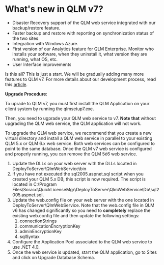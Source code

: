 # What's new in QLM v7?

* Disaster Recovery support of the QLM web service integrated with our backup/restore feature.
* Faster backup and restore with reporting on synchronization status of the two sites
* Integration with Windows Azure.
* First version of our Analytics feature for QLM Enterprise. Monitor who installs your software, when they uninstall it, what version they are running, what OS, etc.
* User Interface improvements

Is this all? This is just a start. We will be gradually adding many more features to QLM v7. For more details about our development process, read this [article](../blog/iterative-releases.md).

&#x20;**Upgrade Procedure:**

To uprade to QLM v7, you must first install the QLM Application on your client system by running the qlmsetup7.exe.

Then, you need to ugprade your QLM web service to v7. **Note that** without upgrading the QLM web service, the QLM application will not work.

To upgrade the QLM web service, we recommend that you create a new virtual directory and install a QLM web service in parallel to your existing QLM 5.x or QLM 6.x web service. Both web services can be configured to point to the same database. Once the QLM v7 web service is configured and properly running, you can remove the QLM 5é6 web service.&#x20;

1. Update the DLLs on your web server with the DLLs located in DeployToServer\QlmWebService\bin
2. If you have not executed the sql2005.aspnet.sql script when you created your QLM 5.x DB, this script is now required. The script is located in C:\Program Files\Soraco\QuickLicenseMgr\DeployToServer\QlmWebService\Db\sql2005.aspnet.sql.&#x20;
3. Update the web.config file on your web server with the one located in  DeployToServer\QlmWebService. Note that the web.config file in QLM v6 has changed significantly so you need to **completely** replace the existing web.config file and then update the following settings:
   1. connectionStrings&#x20;
   2. communicationEncryptionKey
   3. adminEncryptionKey
   4. sqlSyntax
4. Configure the Application Pool associated to the QLM web service to use .NET 4.0.
5. Once the web service is updated, start the QLM application, go to Sites and click on Upgrade Database Schema.
